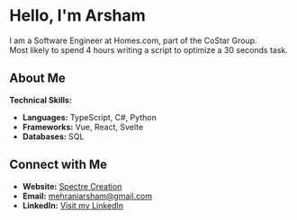 # Hello, I'm Arsham

I am a Software Engineer at Homes.com, part of the CoStar Group.\
Most likely to spend 4 hours writing a script to optimize a 30 seconds task.


## About Me
**Technical Skills:**
- **Languages:** TypeScript, C#, Python
- **Frameworks:** Vue, React, Svelte
- **Databases:** SQL

## Connect with Me
- **Website:** [Spectre Creation](https://www.spectrecreate.com)
- **Email:** mehraniarsham@gmail.com
- **LinkedIn:** [Visit my LinkedIn](https://www.linkedin.com/in/arsham-mehrani/)
